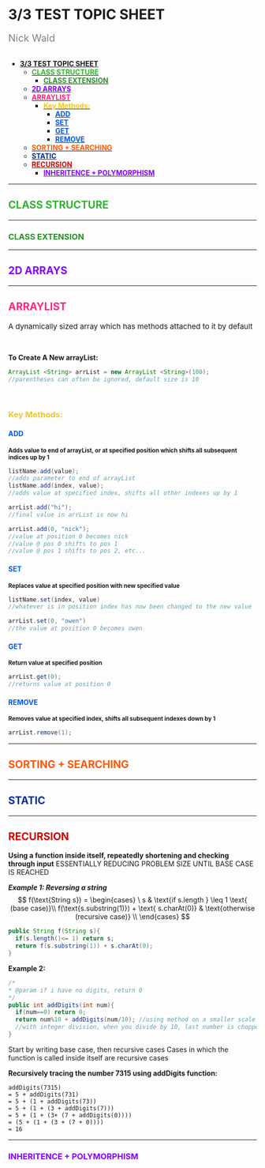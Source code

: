 # **3/3 TEST TOPIC SHEET**

<div style="color: gray; font-size:20px;">Nick Wald</div>
<br>
<!-- TOC depthFrom:1 depthTo:6 withLinks:1 updateOnSave:1 orderedList:0 -->

- [**3/3 TEST TOPIC SHEET**](#33-test-topic-sheet)
	- [<span style="color: #34b334; font-weight: bold;">CLASS STRUCTURE</span>](#span-stylecolor-34b334-font-weight-boldclass-structurespan)
		- [<span style="color: #2a8f2a; font-weight: bold;">CLASS EXTENSION</span>](#span-stylecolor-2a8f2a-font-weight-boldclass-extensionspan)
	- [<span style="color: #8400ff; font-weight: bold;">2D ARRAYS</span>](#span-stylecolor-8400ff-font-weight-bold2d-arraysspan)
	- [<span style="color: #ff257f; font-weight: bold;">ARRAYLIST</span>](#span-stylecolor-ff257f-font-weight-boldarraylistspan)
		- [<div style="color: #f5c71a; font-weight: bold;">Key Methods:</div>](#div-stylecolor-f5c71a-font-weight-boldkey-methodsdiv)
			- [<div style="color: #005ae9; font-weight: bold;">ADD</div>](#div-stylecolor-005ae9-font-weight-boldadddiv)
			- [<div style="color: #005ae9; font-weight: bold;">SET</div>](#div-stylecolor-005ae9-font-weight-boldsetdiv)
			- [<div style="color: #005ae9; font-weight: bold;">GET</div>](#div-stylecolor-005ae9-font-weight-boldgetdiv)
			- [<div style="color: #005ae9; font-weight: bold;">REMOVE</div>](#div-stylecolor-005ae9-font-weight-boldremovediv)
	- [<span style="color: #ff5800; font-weight: bold;">SORTING + SEARCHING](#span-stylecolor-ff5800-font-weight-boldsorting-searching)
	- [<span style="color: #00308f; font-weight: bold;">STATIC](#span-stylecolor-00308f-font-weight-boldstatic)
	- [<span style="color: #cc0600; font-weight: bold;">RECURSION](#span-stylecolor-cc0600-font-weight-boldrecursion)
		- [<span style="color: #8400ff; font-weight: bold;">INHERITENCE + POLYMORPHISM](#span-stylecolor-8400ff-font-weight-boldinheritence-polymorphism)

<!-- /TOC -->

---

## <span style="color: #34b334; font-weight: bold;">CLASS STRUCTURE</span>

---

### <span style="color: #2a8f2a; font-weight: bold;">CLASS EXTENSION</span>

---

## <span style="color: #8400ff; font-weight: bold;">2D ARRAYS</span>

---

## <span style="color: #ff257f; font-weight: bold;">ARRAYLIST</span>
<span style="font-size: 15px; color: ">A dynamically sized array which has methods attached to it by default</span>

<br>

**To Create A New arrayList:**

```java
ArrayList <String> arrList = new ArrayList <String>(100);
//parentheses can often be ignored, default size is 10
```

<br>

### <div style="color: #f5c71a; font-weight: bold;">Key Methods:</div>


#### <div style="color: #005ae9; font-weight: bold;">ADD</div>

<sup style="font-weight: bold;">Adds value to end of arrayList, or at specified position which shifts all subsequent indices up by 1</sup>

```java
listName.add(value);
//adds parameter to end of arrayList
listName.add(index, value);
//adds value at specified index, shifts all other indexes up by 1
```

```java
arrList.add("hi");
//final value in arrList is now hi
```

```java
arrList.add(0, "nick");
//value at position 0 becomes nick
//value @ pos 0 shifts to pos 1
//value @ pos 1 shifts to pos 2, etc...
```

#### <div style="color: #005ae9; font-weight: bold;">SET</div>

<sup style="font-weight: bold;">Replaces value at specified position with new specified value</sup>

```java
listName.set(index, value)
//whatever is in position index has now been changed to the new value
```

```java
arrList.set(0, "owen")
//the value at position 0 becomes owen
```

#### <div style="color: #005ae9; font-weight: bold;">GET</div>

<sup style="font-weight: bold;">Return value at specified position</sup>

```java
arrList.get(0);
//returns value at position 0
```

#### <div style="color: #005ae9; font-weight: bold;">REMOVE</div>

<sup style="font-weight: bold;">Removes value at specified index, shifts all subsequent indexes down by 1</sup>

```java
arrList.remove(1);
```

---

## <span style="color: #ff5800; font-weight: bold;">SORTING + SEARCHING

---

## <span style="color: #00308f; font-weight: bold;">STATIC

---

## <span style="color: #cc0600; font-weight: bold;">RECURSION
**Using a function inside itself, repeatedly shortening and checking through input**
ESSENTIALLY REDUCING PROBLEM SIZE UNTIL BASE CASE IS REACHED

***Example 1: Reversing a string***
$$
f(\text{String s}) =
  \begin{cases}
   \ s & \text{if s.length  } \leq 1 \text{ (base case)}\\
   f(\text{s.substring(1)}) + \text{ s.charAt(0)}       & \text{otherwise (recursive case)} \\
  \end{cases}
$$
```java
public String f(String s){
  if(s.length()<= 1) return s;
  return f(s.substring(1)) + s.charAt(0);
}
```

**Example 2:**
```java
/*
* @param if i have no digits, return 0
*/
public int addDigits(int num){
  if(num==0) return 0;
  return num%10 + addDigits(num/10); //using method on a smaller scale
  //with integer division, when you divide by 10, last number is chopped off, leaving rightmost digits to check. then run again at a smaller scale w the last digit chopped off
}
```

Start by writing base case, then recursive cases
Cases in which the function is called inside itself are recursive cases

**Recursively tracing the number 7315 using addDigits function:**

```
addDigits(7315)
= 5 + addDigits(731)
= 5 + (1 + addDigits(73))
= 5 + (1 + (3 + addDigits(7)))
= 5 + (1 + (3+ (7 + addDigits(0))))
= (5 + (1 + (3 + (7 + 0))))
= 16
```
---

### <span style="color: #8400ff; font-weight: bold;">INHERITENCE + POLYMORPHISM

<link rel="stylesheet" href="https://cdnjs.cloudflare.com/ajax/libs/tocbot/4.4.2/tocbot.css">

<script src="https://cdnjs.cloudflare.com/ajax/libs/tocbot/4.4.2/tocbot.min.js"></script>

<script>
tocbot.init({
  // Where to render the table of contents.
  tocSelector: '.js-toc',
  // Where to grab the headings to build the table of contents.
  contentSelector: '.js-toc-content',
  // Which headings to grab inside of the contentSelector element.
  headingSelector: 'h1, h2, h3',
  // For headings inside relative or absolute positioned containers within content.
  hasInnerContainers: true,
});
</script>
